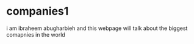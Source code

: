# companies1
i am ibraheem abugharbieh and this webpage will talk about the biggest comapnies in the world
